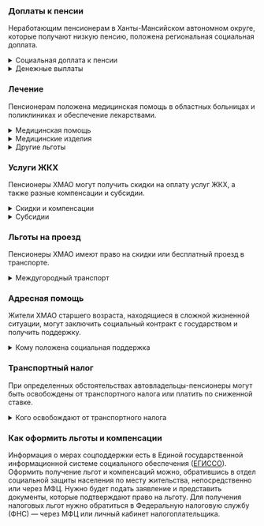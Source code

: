 ### Доплаты к пенсии
Неработающим пенсионерам в Ханты-Мансийском автономном округе, которые получают низкую пенсию, положена региональная социальная доплата. 
<details>
<summary>Социальная доплата к пенсии</summary>
В Ханты-Мансийском (ХМАО) автономном округе региональный прожиточный минимум пенсионера превышает общефедеральный, поэтому неработающим пенсионерам с низким размером пенсии производят социальную доплату к пенсии до прожиточного минимума пенсионера. В 2021 году — 14 044 рубля.
Для назначения региональной доплаты необходимо обращаться в органы социальной защиты населения, а федеральной — в территориальное отделение Пенсионного фонда по месту своего жительства. С 2022 года доплата будет назначаться автоматически.
</details>
<details>

<summary>Денежные выплаты</summary>
Если пенсионер относится к льготной категории, ему положена ежемесячная денежная выплата (ЕДВ), которую регулярно индексируют. 
Неработающим пенсионерам (мужчины — старше 55 лет, женщины — 50 лет), не получающим ежемесячные денежные выплаты по федеральному или региональному законодательству и постоянно проживающим в регионе, [полагается](https://docs.cntd.ru/document/543558960) ежемесячное социальное пособие. Его размер зависит от стажа в ХМАО: при работе на территории округа от 20 до 25 лет выплачивают 969 рублей, более 25 лет —  1107 рублей. Ветераны труда и ветераны труда ХМАО получают ежемесячно 1509 рублей. К ветеранам труда ХМАО приравниваются ветераны труда Тюменской области и ЯНАО. ЕДВ тружеников тыла составляет 1948 рублей, а жертв политических репрессий — 1058 рублей.
</details>

### Лечение
Пенсионерам положена медицинская помощь в областных больницах и поликлиниках и обеспечение лекарствами.
<details>

<summary>Медицинская помощь</summary>
При наличии медицинских показаний предоставляются услуги по [оздоровлению](https://docs.cntd.ru/document/543558960) на базе организаций социального обслуживания округа неработающим ветеранам труда (один раз в три года), труженикам тыла и жертвам политических репрессий (один раз в год). Труженикам тыла, имеющим противопоказания или не воспользовавшимся услугой, полагается ежегодная денежная выплата на оздоровление в размере 3000 рублей.
</details>
<details>
<summary>Медицинские изделия</summary>
Ветеранам труда, труженикам тыла и жертвам политических репрессий [полагается](https://docs.cntd.ru/document/543558960) бесплатное изготовление и ремонт зубных протезов по медицинским показаниям. Льгота не распространяется на расходы по оплате стоимости драгоценных металлов, металлокерамики, безметалловой керамики и облицовочных композиционных материалов. Югорским труженикам тыла и жертвам политических репрессий оплачивают 50% стоимости лекарственных препаратов и медицинских изделий, входящих в утверждённый перечень и приобретаемых по рецептам врачей.  
</details>

<details>
<summary>Другие льготы</summary>
Внеочередной приём в дома-интернаты для престарелых и инвалидов, учреждения социального обслуживания предоставляется челябинским труженикам тыла, реабилитированным и пострадавшим от репрессий пенсионерам и детям войны.
Пенсионерам, страдающим онкологическими заболеваниями, за проезд к месту получения химиотерапии и радиологического лечения выплачивается [компенсация](https://docs.cntd.ru/document/543558960) в размере 70% стоимости проезда, в пределах утверждённых тарифов.

</details>

### Услуги ЖКХ
Пенсионеры ХМАО могут получить скидки на оплату услуг ЖКХ, а также разные компенсации и субсидии. 

<details>
<summary>Скидки и компенсации</summary>
Одинокие неработающие пенсионеры по достижении 70 лет [освобождаются](https://docs.cntd.ru/document/543558960) от взносов на капремонт на 50%, а с 80-летнего возраста — полностью. Льгота распространяется также на граждан указанного возраста, семья которых состоит из неработающих граждан пенсионного возраста и из нетрудоустроенных инвалидов. Компенсация рассчитывается, исходя из установленных в регионе минимального взноса на капремонт за 1 кв. метр и размера стандарта нормативной площади жилого помещения.
Ветеранам труда, жертвам политических репрессий выплачивается компенсация в размере 50% за оплату жилого помещения и коммунальных услуг, в пределах утверждённых нормативов. ХМАО труженикам тыла компенсируется 100% указанных расходов. Льгота распространяется также на совместно проживающих с пенсионером нетрудоспособных членов семьи, находящихся на его иждивении.
Неработающие одинокие пенсионеры по старости или инвалидности, имеющие стаж работы в автономном округе 15 и более лет [могут получить](https://docs.cntd.ru/document/991018060) частичное возмещение расходов на газификацию. Также выплата полагается семьям, состоящим из неработающих пенсионеров по старости или инвалидности, один из которых (или оба) имеют стаж в округе не менее 15 лет. Компенсируют сумму фактически произведённых расходов на оплату работ по газификации жилого дома (квартиры), но не более 30 000 рублей. Выплата предоставляется один раз.
Югорским труженикам тыла в случае установления нуждаемости в проведении ремонта жилья один раз в три года [оплачивается](https://docs.cntd.ru/document/543558960) такой ремонт.
</details>

<details>
<summary>Субсидии</summary>
Пенсионеры с доходом от 0,5 до 1,5 прожиточного минимума могут [оформить](https://docs.cntd.ru/document/558817332) субсидию при расходах на «коммуналку» от 5 до 10% совокупного дохода семьи. Если доходы составляют от 1,5 до 4 прожиточных минимумов, субсидия полагается при тратах более 15%, для остальных — 22%.</details>

### Льготы на проезд
Пенсионеры ХМАО имеют право на скидки или бесплатный проезд в транспорте. 
<details>
<summary>Междугородный транспорт</summary>
Неработающие ветераны труда, труженики тыла и жертвы политических репрессий один раз в год [получают](https://docs.cntd.ru/document/543558960) компенсацию расходов в размере 100% за междугородный проезд на автомобильном (кроме такси), железнодорожном и водном транспорте, туда и обратно в пределах РФ.
</details>

### Адресная помощь
Жители ХМАО старшего возраста, находящиеся в сложной жизненной ситуации, могут заключить социальный контракт с государством и получить поддержку.

<details>
<summary>Кому положена социальная поддержка</summary>
Пенсионерам, которые по не зависящим от них причинам оказались в трудной жизненной ситуации, оказывают адресную помощь. Она может быть в виде денежных выплат, ежемесячных или единовременных, либо в натуральной форме — обеспечения продуктами питания, одеждой и обувью, медикаментами и прочее. С нуждающимися пенсионерами может быть заключён социальный контракт.

</details>

### Транспортный налог
При определенных обстоятельствах автовладельцы-пенсионеры могут быть освобождены от транспортного налога или платить по сниженной ставке. 
<details>
<summary>Кого освобождают от транспортного налога</summary>
Пенсионеры, мужчины старше 60 лет, женщины — 55 лет, а также мужчины старше 55 лет, женщины — 50 лет, имеющие общий стаж 25 и 20 лет соответственно, из них в районах Крайнего Севера — не менее 15 лет, на приравненных территориях — не менее 20 лет,  уплачивают 50% транспортного налога на одно из транспортных средств следующих видов: легковой автомобиль мощностью до 200 л. с., мотоцикл (мотороллер) — до 35 л. с., снегоход и мотосани — до 50 л. с., моторная лодка — до 50 л. с. Чернобыльцы, инвалиды I и II групп, неработающие инвалиды llI группы и инвалиды с детства, участники ВОВ и трудового фронта ВОВ, ветераны боевых действий полностью [освобождены](https://www.nalog.gov.ru/rn77/service/tax/d1099717/) от налога на одно из указанных транспортных средств (кроме мотоциклов).
</details>

### Как оформить льготы и компенсации 
Информация о мерах соцподдержки есть в Единой государственной информационной системе социального обеспечения ([ЕГИССО]( http://egisso.ru/site/client/#/)). Оформить получение льгот и компенсаций можно, обратившись в отдел социальной защиты населения по месту жительства, непосредственно или через МФЦ. Нужно будет подать заявление и представить документы, которые подтверждают право на льготу. Для получения налоговых льгот нужно обратиться в Федеральную налоговую службу (ФНС) — через МФЦ или личный кабинет налогоплательщика.
















